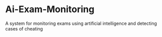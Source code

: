 # Ai-Exam-Monitoring
A system for monitoring exams using artificial intelligence and detecting cases of cheating
